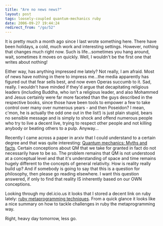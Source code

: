 ```yaml
---
title: "Are no news news?"
layout: post
tags: loosely-coupled quantum-mechanics ruby
date: 2006-09-27 19:44:24
redirect_from: "/go/52"
---
```


It is pretty much a month ago since I last wrote something here. There have been holidays, a cold, much work and interesting settings. However, nothing that changes much right now. Such is life...sometimes you hang around, wait, sometimes it moves on quickly. Well, I wouldn&#39;t be the first one that writes about nothing!  

Either way, has anything impressed me lately? Not really, I am afraid. Most of news have nothing in there to impress me...the media apparently has figured out that fear sells best, and now even Operas succumb to it. Sad, really. I wouldn&#39;t have minded if they&#39;d argue that decapitating religious leaders (including Buddha, who isn&#39;t a religious leader, and also Mohammed and Jesus certainly were far more faceted than the guys described in the respective books, since those have been tools to empower a few to take control over many over numerous years - and then Poseidon? I mean, c&#39;mon, he is actually the odd one out in the list!) is just plain stupid, bears no sensible message and is simply to shock and offend numerous people who try to live a decent live, trying to respect other people and not killing anybody or beating others to a pulp. Anyway... 

Recently I came across a paper in arxiv that I could understand to a certain degree and that was quite interesting: [Quantum mechanics: Myths and facts](http://arxiv.org/abs/quant-ph/0609163). Certain conceptions about QM that we take for granted in fact do not necessarily have to be so. The problem remains that QM is not understood at a conceptual level and that it&#39;s understanding of space and time remains hugely different to the concepts of general relativity.  How is reality really build up? And if somebody is going to say that this is a question for philosophy, then please go reading elsewhere. I want this question answered, if only to find that reality IS inherently based on our OWN conceptions.

Looking through my del.icio.us it looks that I stored a decent link on ruby lately:  [ruby metaprogramming techniques](http://ola-bini.blogspot.com/2006/09/ruby-metaprogramming-techniques.html). From a quick glance it looks like a nice summary on how to tackle challenges in ruby the metaprogramming way.

Right, heavy day tomorrow, less go.